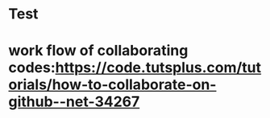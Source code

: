 # Test

# work flow of collaborating codes:https://code.tutsplus.com/tutorials/how-to-collaborate-on-github--net-34267
